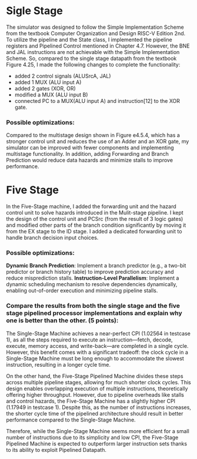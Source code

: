 # Sigle Stage
The simulator was designed to follow the Simple Implementation Scheme from the textbook Computer Organization and Design RISC-V Edition 2nd. To utilize the pipeline and the State class, I implemented the pipeline registers and Pipelined Control mentioned in Chapter 4.7.
However, the BNE and JAL instructions are not achievable with the Simple Implementation Scheme. So, compared to the single stage datapath from the textbook Figure 4.25, I made the following changes to complete the functionality:
- added 2 control signals (ALUSrcA, JAL)
- added 1 MUX (ALU input A)
- added 2 gates (XOR, OR)
- modified a MUX (ALU input B)
- connected PC to a MUX(ALU input A) and instruction[12] to the XOR gate.
 
### Possible optimizations:
Compared to the multistage design shown in Figure e4.5.4, which has a stronger control unit and reduces the use of an Adder and an XOR gate, my simulator can be improved with fewer components and implementing multistage functionality.
In addition, adding Forwarding and Branch Prediction would reduce data hazards and minimize stalls to improve performance.

# Five Stage 

In the Five-Stage machine, I added the forwarding unit and the hazard control unit to solve hazards introduced in the Mulit-stage pipeline. I kept the design of the control unit and PCSrc (from the result of 3 logic gates) and modified other parts of the branch condition significantly by moving it from the EX stage to the ID stage. I added a dedicated forwarding unit to handle branch decision input choices.

### Possible optimizations:
**Dynamic Branch Prediction**: Implement a branch predictor (e.g., a two-bit predictor or branch history table) to improve prediction accuracy and reduce misprediction stalls.
**Instruction-Level Parallelism**: Implement a dynamic scheduling mechanism to resolve dependencies dynamically, enabling out-of-order execution and minimizing pipeline stalls.

### Compare the results from both the single stage and the five stage pipelined processor implementations and explain why one is better than the other. (5 points):

The Single-Stage Machine achieves a near-perfect CPI (1.02564 in testcase 1), as all the steps required to execute an instruction—fetch, decode, execute, memory access, and write-back—are completed in a single cycle. However, this benefit comes with a significant tradeoff: the clock cycle in a Single-Stage Machine must be long enough to accommodate the slowest instruction, resulting in a longer cycle time.

On the other hand, the Five-Stage Pipelined Machine divides these steps across multiple pipeline stages, allowing for much shorter clock cycles. This design enables overlapping execution of multiple instructions, theoretically offering higher throughput. However, due to pipeline overheads like stalls and control hazards, the Five-Stage Machine has a slightly higher CPI (1.17949 in testcase 1). Despite this, as the number of instructions increases, the shorter cycle time of the pipelined architecture should result in better performance compared to the Single-Stage Machine.

Therefore, while the Single-Stage Machine seems more efficient for a small number of instructions due to its simplicity and low CPI, the Five-Stage Pipelined Machine is expected to outperform larger instruction sets thanks to its ability to exploit Pipelined Datapath.
